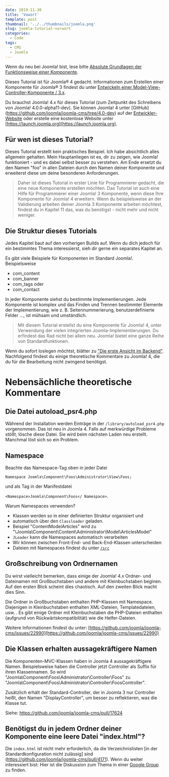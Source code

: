 ```yaml
---
date: 2019-11-30
title: 'Vowort'
template: post
thumbnail: '../../thumbnails/joomla.png'
slug: joomla-tutorial-vorwort
categories:
  - Code
tags:
  - CMS
  - Joomla
---
```


Wenn du neu bei Joomla! bist, lese bitte [Absolute Grundlagen der Funktionsweise einer Komponente](https://docs.joomla.org/Special:MyLanguage/Absolute_Basics_of_How_a_Component_Functions).

Dieses Tutorial ist für Joomla® 4 gedacht. Informationen zum Erstellen einer Komponente für Joomla® 3 findest du unter [Entwickeln einer Model-View-Controller-Komponente / 3.x](https://docs.joomla.org/J3.x:Developing_an_MVC_Component%7C).

Du brauchst Joomla! 4.x für dieses Tutorial (zum Zeitpunkt des Schreibens von Joomla! 4.0.0-alpha11-dev). Sie können Joomla! 4 unter [GitHub] (https://github.com/joomla/joomla-cms/tree/4.0-dev) auf der [Entwickler-Website](https://developer.joomla.org/nightly-builds.html) oder erstelle eine kostenlose Website unter [https://launch.joomla.org](https://launch.joomla.org).

## Für wen ist dieses Tutorial?

Dieses Tutorial erstellt kein praktisches Beispiel. Ich habe absichtlich alles allgemein gehalten. Mein Hauptanliegen ist es, dir zu zeigen, wie Joomla! funktioniert - und es dabei selbst besser zu verstehen. Am Ende ersetzt du den Namen "foo" in allen Dateien durch den Namen deiner Komponente und erweiterst diese um deine besonderen Anforderungen. 

> Daher ist dieses Tutorial in erster Linie für Programmierer gedacht, die eine neue Komponente erstellen möchten.
Das Tutorial ist auch eine Hilfe für Programmierer einer Joomla! 3 Komponente, wenn diese Ihre Komponente für Joomla! 4 erweitern. Wenn du beispielsweise an der Validierung arbeiten deiner Joomla 3 Komponente arbeiten möchtest, findest du in Kapitel 11 das, was du benötigst - nicht mehr und nicht weniger.

## Die Struktur dieses Tutorials

Jedes Kapitel baut auf den vorherigen Builds auf. Wenn du dich jedoch für ein bestimmtes Thema interessierst, sieh dir gerne ein separates Kapitel an.

Es gibt viele Beispiele für Komponenten im Standard Joomla!. Beispielsweise
* com_content
* com_banner
* com_tags oder
* com_contact

In jeder Komponente siehst du bestimmte Implementierungen. Jede Komponente ist komplex und das Finden und Trennen bestimmter Elemente der Implementierung, wie z. B. Seitennummerierung, benutzerdefinierte Felder ..., ist mühsam und umständlich.

> Mit diesem Tutorial erstellst du eine Komponente für Joomla! 4, unter Verwendung der vielen integrierten Joomla-Implementierungen. Du erfindest das Rad nicht bei allem neu. Joomla! bietet eine ganze Reihe von Standardfunktionen.

Wenn du sofort loslegen möchtst, blätter zu ["Die erste Ansicht im Backend"](/die-erste-ansicht-im-backend). Nachfolgend findest du einige theoretische Kommentare zu Joomla! 4, die du für die Bearbeitung nicht zwingend benötigst.

# Nebensächliche theoretische Kommentare

## Die Datei autoload_psr4.php

Während der Installation werden Einträge in der `/library/autoload_psr4.php` vorgenommen. Das ist neu in Joomla 4. Falls auf merkwürdige Probleme stößt, lösche diese Datei. Sie wird beim nächsten Laden neu erstellt. Manchmal löst sich so ein Problem.

## Namespace

Beachte das Namespace-Tag oben in jeder Datei

`Namespace Joomla\Component\Foos\Administrator\View\Foos;`

und als Tag in der Manifestdatei

`<Namespace>Joomla\Component\Foos</ Namespace>`.

Warum Namespaces verwenden?
* Klassen werden so in einer definierten Struktur organisiert und
* automatisch über den `Classloader` geladen.
* Beispiel "ContentModelArticles" wird zu "\Joomla\Component\Content\Administrator\Model\ArticlesModel"
* `JLoader` kann die Namespaces automatisch verarbeiten
* Wir können zwischen Front-End- und Back-End-Klassen unterscheiden
* Dateien mit Namespaces findest du unter [`/src`](https://github.com/joomla/joomla-cms/pull/27687)

## Großschreibung von Ordnernamen

Du wirst vielleicht bemerken, dass einige der Joomla! 4.x Ordner- und Dateinamen mit Großbuchstaben und andere mit Kleinbuchstaben beginen. Auf den ersten Blick scheint dies chaotisch. Auf den zweiten Blick macht dies Sinn.

Die Ordner in Großbuchstaben enthalten PHP-Klassen mit Namespace. Diejenigen in Kleinbuchstaben enthalten XML-Dateien, Templatedateien, usw. . Es gibt einige Ordner mit Kleinbuchstaben die PHP-Dateien enthalten (aufgrund von Rückwärtskompatibilität) wie die Helfer-Dateien.

Weitere Informationen findest du unter: [https://github.com/joomla/joomla-cms/issues/22990](https://github.com/joomla/joomla-cms/issues/22990)

## Die Klassen erhalten aussagekräftigere Namen

Die Komponenten-MVC-Klassen haben in Joomla 4 aussagekräftigere Namen. Beispielsweise haben die Controller jetzt Controller als Suffix für ihren Klassennamen. So wird "Joomla\Component\Foos\Administrator\Controller\Foos" zu "Joomla\Component\Foos\Administrator\Controller\FoosController".

Zusätzlich erhält der Standard-Controller, der in Joomla 3 nur Controller heißt, den Namen "DisplayController", um besser zu reflektieren, was die Klasse tut.

Siehe: https://github.com/joomla/joomla-cms/pull/17624


## Benötigst du in jedem Ordner deiner Komponente eine leere Datei "index.html"?

Die `index.html` ist nicht mehr erforderlich, da die Verzeichnislisten [in der Standardkonfiguration nicht zulässig] sind (https://github.com/joomla/joomla-cms/pull/4171).
Wenn du weiter interessiert bist: Hier ist die Diskussion zum Thema in einer [Google Group](https://groups.google.com/forum/#!topic/joomla-dev-cms/en1G7QoUW2s) zu finden.